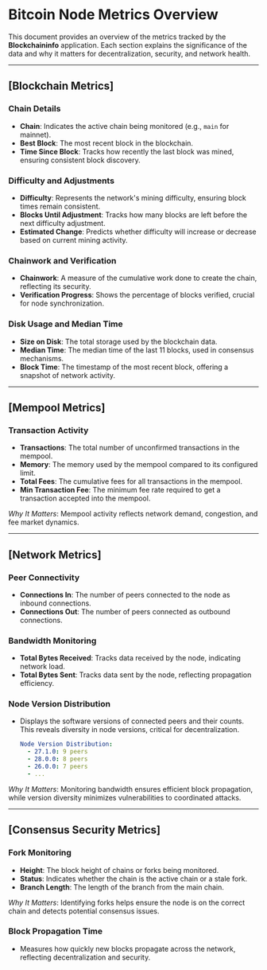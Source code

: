 
# Bitcoin Node Metrics Overview

This document provides an overview of the metrics tracked by the **Blockchaininfo** application. Each section explains the significance of the data and why it matters for decentralization, security, and network health.

---

## [Blockchain Metrics]

### Chain Details

- **Chain**: Indicates the active chain being monitored (e.g., `main` for mainnet).
- **Best Block**: The most recent block in the blockchain.
- **Time Since Block**: Tracks how recently the last block was mined, ensuring consistent block discovery.

### Difficulty and Adjustments

- **Difficulty**: Represents the network's mining difficulty, ensuring block times remain consistent.
- **Blocks Until Adjustment**: Tracks how many blocks are left before the next difficulty adjustment.
- **Estimated Change**: Predicts whether difficulty will increase or decrease based on current mining activity.

### Chainwork and Verification

- **Chainwork**: A measure of the cumulative work done to create the chain, reflecting its security.
- **Verification Progress**: Shows the percentage of blocks verified, crucial for node synchronization.

### Disk Usage and Median Time

- **Size on Disk**: The total storage used by the blockchain data.
- **Median Time**: The median time of the last 11 blocks, used in consensus mechanisms.
- **Block Time**: The timestamp of the most recent block, offering a snapshot of network activity.

---

## [Mempool Metrics]

### Transaction Activity

- **Transactions**: The total number of unconfirmed transactions in the mempool.
- **Memory**: The memory used by the mempool compared to its configured limit.
- **Total Fees**: The cumulative fees for all transactions in the mempool.
- **Min Transaction Fee**: The minimum fee rate required to get a transaction accepted into the mempool.

*Why It Matters*: Mempool activity reflects network demand, congestion, and fee market dynamics.

---

## [Network Metrics]

### Peer Connectivity

- **Connections In**: The number of peers connected to the node as inbound connections.
- **Connections Out**: The number of peers connected as outbound connections.

### Bandwidth Monitoring

- **Total Bytes Received**: Tracks data received by the node, indicating network load.
- **Total Bytes Sent**: Tracks data sent by the node, reflecting propagation efficiency.

### Node Version Distribution

- Displays the software versions of connected peers and their counts. This reveals diversity in node versions, critical for decentralization.
  
  ```yaml
  Node Version Distribution:
    - 27.1.0: 9 peers 
    - 28.0.0: 8 peers 
    - 26.0.0: 7 peers
    - ...
  ```

*Why It Matters*: Monitoring bandwidth ensures efficient block propagation, while version diversity minimizes vulnerabilities to coordinated attacks.

---

## [Consensus Security Metrics]

### Fork Monitoring

- **Height**: The block height of chains or forks being monitored.
- **Status**: Indicates whether the chain is the active chain or a stale fork.
- **Branch Length**: The length of the branch from the main chain.

*Why It Matters*: Identifying forks helps ensure the node is on the correct chain and detects potential consensus issues.

### Block Propagation Time

- Measures how quickly new blocks propagate across the network, reflecting decentralization and security.
